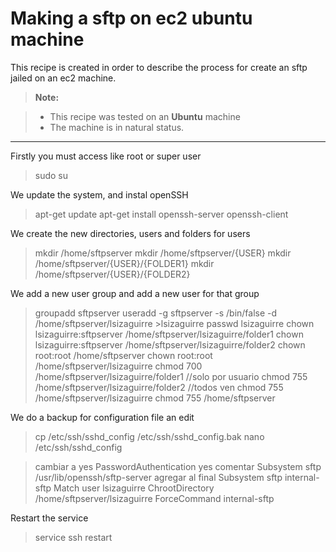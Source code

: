 Making a sftp on ec2 ubuntu machine
=
This recipe is created in order to describe the process for create an sftp jailed on an ec2 machine. 
> **Note:**

> - This recipe was tested on an **Ubuntu** machine
> - The machine is in natural status.

------

Firstly you must access like root or super user
>sudo su

We update the system, and instal openSSH
>apt-get update
>apt-get install openssh-server openssh-client

We create the new directories, users and folders for users
>mkdir /home/sftpserver
>mkdir /home/sftpserver/{USER}
>mkdir /home/sftpserver/{USER}/{FOLDER1}
>mkdir /home/sftpserver/{USER}/{FOLDER2}

We add a new user group and add a new user for that  group
>groupadd sftpserver
>useradd -g sftpserver -s /bin/false -d /home/sftpserver/lsizaguirre >lsizaguirre
>passwd lsizaguirre
>chown lsizaguirre:sftpserver /home/sftpserver/lsizaguirre/folder1
>chown lsizaguirre:sftpserver /home/sftpserver/lsizaguirre/folder2
>chown root:root /home/sftpserver
>chown root:root /home/sftpserver/lsizaguirre
>chmod 700 /home/sftpserver/lsizaguirre/folder1 //solo por usuario
>chmod 755 /home/sftpserver/lsizaguirre/folder2 //todos ven
>chmod 755 /home/sftpserver/lsizaguirre
>chmod 755 /home/sftpserver

We do a backup for configuration file an edit 
>cp /etc/ssh/sshd_config /etc/ssh/sshd_config.bak
nano /etc/ssh/sshd_config

>cambiar a yes
PasswordAuthentication yes
comentar
Subsystem sftp /usr/lib/openssh/sftp-server
agregar al final
Subsystem sftp internal-sftp
Match user lsizaguirre
ChrootDirectory /home/sftpserver/lsizaguirre
ForceCommand internal-sftp

Restart the service
>service ssh restart
